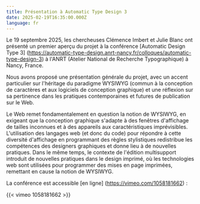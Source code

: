 ```yaml
---
title: Présentation à Automatic Type Design 3
date: 2025-02-19T16:35:00.000Z
language: fr
---
```

Le 19 septembre 2025, les chercheuses Clémence Imbert et Julie Blanc ont présenté un premier aperçu du projet à la conférence [Automatic Design Type 3] (https://automatic-type-design.anrt-nancy.fr/colloques/automatic-type-design-3) à l'ANRT (Atelier National de Recherche Typographique) à Nancy, France.

Nous avons proposé une présentation générale du projet, avec un accent particulier sur l'héritage du paradigme WYSIWYG (commun à la conception de caractères et aux logiciels de conception graphique) et une réflexion sur sa pertinence dans les pratiques contemporaines et futures de publication sur le Web.

Le Web remet fondamentalement en question la notion de WYSIWYG, en exigeant que la conception graphique s'adapte à des fenêtres d'affichage de tailles inconnues et à des appareils aux caractéristiques imprévisibles. L'utilisation des langages web (et donc du code) pour répondre à cette diversité d'affichage en programmant des règles stylistiques redistribue les compétences des designers graphiques et donne lieu à de nouvelles pratiques. Dans le même temps, le contexte de l'édition multisupport introduit de nouvelles pratiques dans le design imprimé, où les technologies web sont utilisées pour programmer des mises en page imprimées, remettant en cause la notion de WYSIWYG.

La conférence est accessible [en ligne] (https://vimeo.com/1058181662) :

{{< vimeo 1058181662 >}}
